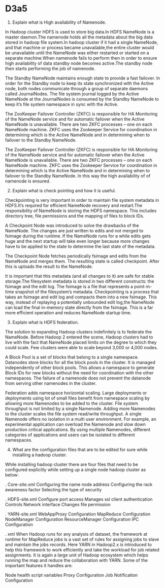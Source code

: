 # D3a5

1. Explain what is High availability of Namenode.

In Hadoop cluster HDFS is used to store big data.In HDFS NameNode is a master daemon.The namenode holds all the metadata about the big data stored in hadoop file system.In hadoop cluster if it had a single NameNode, and that machine or process became unavailable,the entire cluster would be unavailable until the NameNode was either restarted or started on a separate machine.When namenode fails to perform then in order to ensure high availability of data standby node becomes active.The standby node then starts performing the job of namenode.
    
   The Standby NameNode maintains enough state to provide a fast failover. In order for the Standby node to keep its state synchronized with the Active node, both nodes communicate through a group of separate daemons called JournalNodes. The file system journal logged by the Active NameNode at the JournalNodes is consumed by the Standby NameNode to keep it’s file system namespace in sync with the Active.
   
   The ZooKeeper Failover Controller (ZKFC) is responsible for HA Monitoring of the NameNode service and for automatic failover when the Active NameNode is unavailable. There are two ZKFC processes – one on each NameNode machine. ZKFC uses the Zookeeper Service for coordination in determining which is the Active NameNode and in determining when to failover to the Standby NameNode.
  
  The ZooKeeper Failover Controller (ZKFC) is responsible for HA Monitoring of the NameNode service and for automatic failover when the Active NameNode is unavailable. There are two ZKFC processes – one on each NameNode machine. ZKFC uses the Zookeeper Service for coordination in determining which is the Active NameNode and in determining when to failover to the Standby NameNode.
     In this way the high availability of of namenode is ensured.


2. Explain what is check pointing and how it is useful.

Checkpointing is very important in order to maintain file system metadata in HDFS.It’s required for efficient NameNode recovery and restart.The responsibility of  NameNode is storing the HDFS namespace. This includes directory tree, file permissions and the mapping of files to block IDs.

A Checkpoint Node was introduced to solve the drawbacks of the NameNode. The changes are just written to edits and not merged to fsimage during the runtime. If the NameNode runs for a while edits gets huge and the next startup will take even longer because more changes have to be applied to the state to determine the last state of the metadata.

The Checkpoint Node fetches periodically fsimage and edits from the NameNode and merges them. The resulting state is called checkpoint. After this is uploads the result to the NameNode.

  It is important that this metadata (and all changes to it) are safe for stable storage.The filesystem metadata is stored in two different constructs: the fsimage and the edit log. The fsimage is a file that represents a point-in-time snapshot of the filesystem’s metadata. Checkpointing is a process that takes an fsimage and edit log and compacts them into a new fsimage. This way, instead of replaying a potentially unbounded edit log,the NameNode can load the final in-memory state directly from the fsimage. This is a far more efficient operation and reduces NameNode startup time.


3. Explain what is HDFS federation.

The solution to expanding Hadoop clusters indefinitely is to federate the NameNode. Before Hadoop 2 entered the scene, 
Hadoop clusters had to live with the fact that NameNode placed limits on the degree to which they could scale. Few clusters were 
able to scale beyond 3,000 or 4,000 nodes.

A Block Pool is a set of blocks that belong to a single namespace. Datanodes store blocks for all the block pools in the cluster.
It is managed independently of other block pools. This allows a namespace to generate Block IDs for new blocks without the need for coordination with the other namespaces. The failure of a namenode does not prevent the datanode from serving other namenodes in the cluster.

Federation adds namespace horizontal scaling. Large deployments or deployments using lot of small files benefit from namespace scaling by allowing more Namenodes to be added to the cluster.
File system throughput is not limited by a single Namenode. Adding more Namenodes to the cluster scales the file system read/write throughput.
 A single Namenode offers no isolation in a multi user environment. For example, an experimental application can overload the Namenode and slow down production critical applications. By using multiple Namenodes, different categories of applications and users can be isolated to different namespaces.
 
 
 4. What are the configuration files that are to be edited for sure while installing a hadoop cluster.
 
While installing hadoop cluster there are four files that need to be configured explicitly while setting up a single node hadoop cluster as below:

. Core-site.xml
Configuring the name node address
Configuring the rack awareness factor
Selecting the type of security

. HDFS-site.xml
Configure port access
Manages ssl client authentication
Controls Network interface
Changes file permission

. YARN-site.xml
WebAppProxy Configuration
MapReduce Configuration
NodeManager Configuration
ResourceManager Configuration
IPC Configuration

. xml
When Hadoop runs for any analysis of dataset, the framework at runtime for MapReduce jobs is a vast set of rules for assigning jobs to slave and maintain the jobs records. Here YARN in Hadoop2.x is introduced to help this framework to work efficiently and take the workload for job related assignments. It is again a large unit of Hadoop ecosystem which helps running the map and reduce the collaboration with YARN.  Some of the important features it handles are:

Node health script variables
Proxy Configuration
Job Notification Configuration

